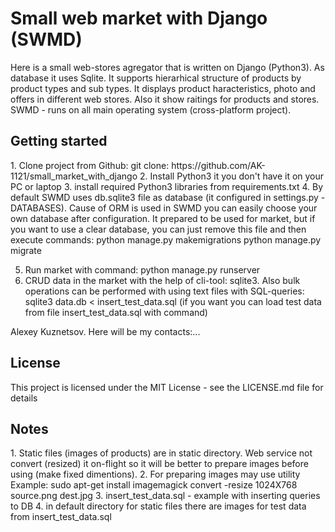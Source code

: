 
<h1>Small web market with Django (SWMD)</h1>
Here is a small web-stores agregator that is written on Django (Python3). As database it uses Sqlite. It supports hierarhical structure of products by product types and sub types.
It displays product haracteristics, photo and offers in different web stores. Also it show raitings for products and stores.
SWMD - runs on all main operating system (cross-platform project).

<h2>Getting started</h2>
1. Clone project from Github: git clone: https://github.com/AK-1121/small_market_with_django  
2. Install Python3 it you don't have it on your PC or laptop  
3. install required Python3 libraries from requirements.txt  
4. By default SWMD uses db.sqlite3 file as database (it configured in settings.py - DATABASES).
Cause of ORM is used in SWMD you can easily choose your own database after configuration.
It prepared to be used for market, but if you want to use a clear database, you can just remove this file and then execute commands:
python manage.py makemigrations
python manage.py migrate

5. Run market with command: python manage.py runserver    
6. CRUD data in the market with the help of cli-tool: sqlite3. Also bulk operations can be performed with using text files with SQL-queries:  
sqlite3 data.db < insert_test_data.sql
(if you want you can load test data from file insert_test_data.sql with command)

<Author>
Alexey Kuznetsov. Here will be my contacts:...

<h2>License</h2>
This project is licensed under the MIT License - see the LICENSE.md file for details

<h2>Notes</h2>
1. Static files (images of products) are in static directory. Web service not convert (resized) it on-flight so 
it will be better to prepare images before using (make fixed dimentions).  
2. For preparing images may use utility
Example: 
sudo apt-get install imagemagick  
convert -resize 1024X768  source.png dest.jpg   
3. insert_test_data.sql - example with inserting queries to DB  
4. in default directory for static files there are images for test data from insert_test_data.sql  
